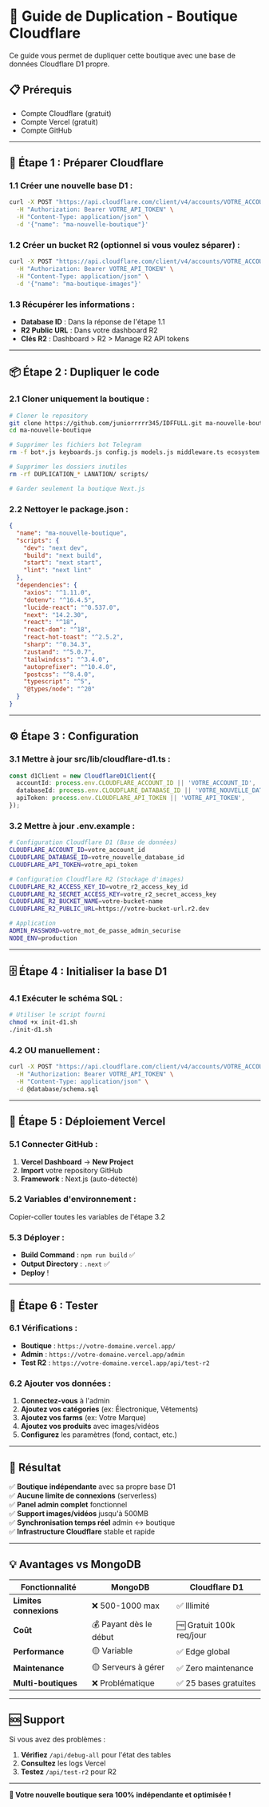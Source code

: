# 🚀 Guide de Duplication - Boutique Cloudflare

Ce guide vous permet de dupliquer cette boutique avec une base de données Cloudflare D1 propre.

## 📋 **Prérequis**

- Compte Cloudflare (gratuit)
- Compte Vercel (gratuit)
- Compte GitHub

---

## 🔧 **Étape 1 : Préparer Cloudflare**

### **1.1 Créer une nouvelle base D1 :**
```bash
curl -X POST "https://api.cloudflare.com/client/v4/accounts/VOTRE_ACCOUNT_ID/d1/database" \
  -H "Authorization: Bearer VOTRE_API_TOKEN" \
  -H "Content-Type: application/json" \
  -d '{"name": "ma-nouvelle-boutique"}'
```

### **1.2 Créer un bucket R2 (optionnel si vous voulez séparer) :**
```bash
curl -X POST "https://api.cloudflare.com/client/v4/accounts/VOTRE_ACCOUNT_ID/r2/buckets" \
  -H "Authorization: Bearer VOTRE_API_TOKEN" \
  -H "Content-Type: application/json" \
  -d '{"name": "ma-boutique-images"}'
```

### **1.3 Récupérer les informations :**
- **Database ID** : Dans la réponse de l'étape 1.1
- **R2 Public URL** : Dans votre dashboard R2
- **Clés R2** : Dashboard > R2 > Manage R2 API tokens

---

## 📦 **Étape 2 : Dupliquer le code**

### **2.1 Cloner uniquement la boutique :**
```bash
# Cloner le repository
git clone https://github.com/juniorrrrr345/IDFFULL.git ma-nouvelle-boutique
cd ma-nouvelle-boutique

# Supprimer les fichiers bot Telegram
rm -f bot*.js keyboards.js config.js models.js middleware.ts ecosystem.config.js

# Supprimer les dossiers inutiles
rm -rf DUPLICATION_* LANATION/ scripts/

# Garder seulement la boutique Next.js
```

### **2.2 Nettoyer le package.json :**
```json
{
  "name": "ma-nouvelle-boutique",
  "scripts": {
    "dev": "next dev",
    "build": "next build", 
    "start": "next start",
    "lint": "next lint"
  },
  "dependencies": {
    "axios": "^1.11.0",
    "dotenv": "^16.4.5",
    "lucide-react": "^0.537.0",
    "next": "14.2.30",
    "react": "^18",
    "react-dom": "^18",
    "react-hot-toast": "^2.5.2",
    "sharp": "^0.34.3",
    "zustand": "^5.0.7",
    "tailwindcss": "^3.4.0",
    "autoprefixer": "^10.4.0",
    "postcss": "^8.4.0",
    "typescript": "^5",
    "@types/node": "^20"
  }
}
```

---

## ⚙️ **Étape 3 : Configuration**

### **3.1 Mettre à jour src/lib/cloudflare-d1.ts :**
```typescript
const d1Client = new CloudflareD1Client({
  accountId: process.env.CLOUDFLARE_ACCOUNT_ID || 'VOTRE_ACCOUNT_ID',
  databaseId: process.env.CLOUDFLARE_DATABASE_ID || 'VOTRE_NOUVELLE_DATABASE_ID',
  apiToken: process.env.CLOUDFLARE_API_TOKEN || 'VOTRE_API_TOKEN',
});
```

### **3.2 Mettre à jour .env.example :**
```bash
# Configuration Cloudflare D1 (Base de données)
CLOUDFLARE_ACCOUNT_ID=votre_account_id
CLOUDFLARE_DATABASE_ID=votre_nouvelle_database_id
CLOUDFLARE_API_TOKEN=votre_api_token

# Configuration Cloudflare R2 (Stockage d'images)
CLOUDFLARE_R2_ACCESS_KEY_ID=votre_r2_access_key_id
CLOUDFLARE_R2_SECRET_ACCESS_KEY=votre_r2_secret_access_key
CLOUDFLARE_R2_BUCKET_NAME=votre-bucket-name
CLOUDFLARE_R2_PUBLIC_URL=https://votre-bucket-url.r2.dev

# Application
ADMIN_PASSWORD=votre_mot_de_passe_admin_securise
NODE_ENV=production
```

---

## 🗄️ **Étape 4 : Initialiser la base D1**

### **4.1 Exécuter le schéma SQL :**
```bash
# Utiliser le script fourni
chmod +x init-d1.sh
./init-d1.sh
```

### **4.2 OU manuellement :**
```bash
curl -X POST "https://api.cloudflare.com/client/v4/accounts/VOTRE_ACCOUNT_ID/d1/database/VOTRE_DATABASE_ID/query" \
  -H "Authorization: Bearer VOTRE_API_TOKEN" \
  -H "Content-Type: application/json" \
  -d @database/schema.sql
```

---

## 🚀 **Étape 5 : Déploiement Vercel**

### **5.1 Connecter GitHub :**
1. **Vercel Dashboard** → **New Project**
2. **Import** votre repository GitHub
3. **Framework** : Next.js (auto-détecté)

### **5.2 Variables d'environnement :**
Copier-coller toutes les variables de l'étape 3.2

### **5.3 Déployer :**
- **Build Command** : `npm run build` ✅
- **Output Directory** : `.next` ✅
- **Deploy** !

---

## 🧪 **Étape 6 : Tester**

### **6.1 Vérifications :**
- **Boutique** : `https://votre-domaine.vercel.app/`
- **Admin** : `https://votre-domaine.vercel.app/admin`
- **Test R2** : `https://votre-domaine.vercel.app/api/test-r2`

### **6.2 Ajouter vos données :**
1. **Connectez-vous** à l'admin
2. **Ajoutez vos catégories** (ex: Électronique, Vêtements)
3. **Ajoutez vos farms** (ex: Votre Marque)
4. **Ajoutez vos produits** avec images/vidéos
5. **Configurez** les paramètres (fond, contact, etc.)

---

## 🎯 **Résultat**

✅ **Boutique indépendante** avec sa propre base D1  
✅ **Aucune limite de connexions** (serverless)  
✅ **Panel admin complet** fonctionnel  
✅ **Support images/vidéos** jusqu'à 500MB  
✅ **Synchronisation temps réel** admin ↔ boutique  
✅ **Infrastructure Cloudflare** stable et rapide  

---

## 💡 **Avantages vs MongoDB**

| Fonctionnalité | MongoDB | Cloudflare D1 |
|----------------|---------|---------------|
| **Limites connexions** | ❌ 500-1000 max | ✅ Illimité |
| **Coût** | 💰 Payant dès le début | 🆓 Gratuit 100k req/jour |
| **Performance** | 🟡 Variable | ✅ Edge global |
| **Maintenance** | 🟡 Serveurs à gérer | ✅ Zero maintenance |
| **Multi-boutiques** | ❌ Problématique | ✅ 25 bases gratuites |

---

## 🆘 **Support**

Si vous avez des problèmes :
1. **Vérifiez** `/api/debug-all` pour l'état des tables
2. **Consultez** les logs Vercel
3. **Testez** `/api/test-r2` pour R2

---

**🎉 Votre nouvelle boutique sera 100% indépendante et optimisée !**